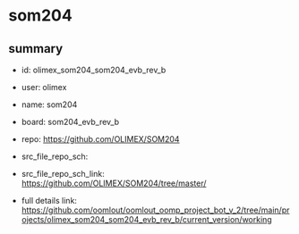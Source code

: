# som204
 
## summary 
* id: olimex_som204_som204_evb_rev_b
* user: olimex
* name: som204
* board: som204_evb_rev_b
* repo: https://github.com/OLIMEX/SOM204



* src_file_repo_sch: 
* src_file_repo_sch_link: https://github.com/OLIMEX/SOM204/tree/master/
* full details link: https://github.com/oomlout/oomlout_oomp_project_bot_v_2/tree/main/projects/olimex_som204_som204_evb_rev_b/current_version/working  







